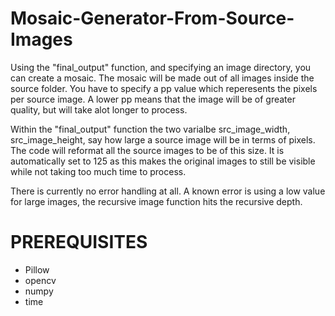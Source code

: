 # Mosaic-Generator-From-Source-Images
Using the "final_output" function, and specifying an image directory, you can create a mosaic. The mosaic will be made out of all images inside the source folder.
You have to specify a pp value which reperesents the pixels per source image. A lower pp means that the image will be of greater quality, but will take alot longer to process.

Within the "final_output" function the two varialbe src_image_width, src_image_height, say how large a source image will be in terms of pixels. The code will reformat all the source images to be of this size. It is automatically set to 125 as this makes the original images to still be visible while not taking too much time to process.

There is currently no error handling at all. A known error is using a low value for large images, the recursive image function hits the recursive depth.


# PREREQUISITES
- Pillow
- opencv
- numpy
- time
